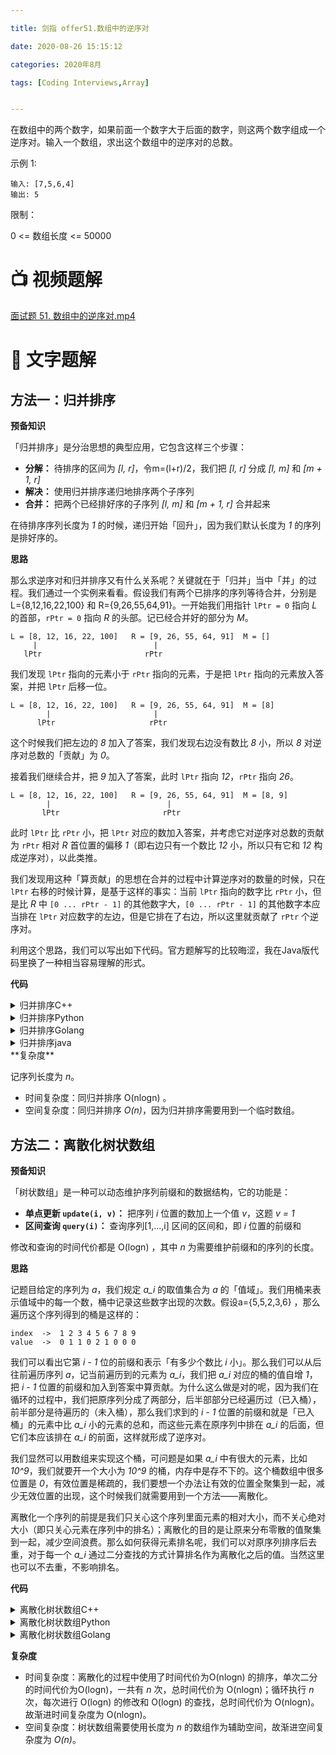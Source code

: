 ```yaml
---

title: 剑指 offer51.数组中的逆序对

date: 2020-08-26 15:15:12

categories: 2020年8月

tags: [Coding Interviews,Array]


---
```

 
在数组中的两个数字，如果前面一个数字大于后面的数字，则这两个数字组成一个逆序对。输入一个数组，求出这个数组中的逆序对的总数。

<!-- more -->

示例 1: 

    输入: [7,5,6,4]
    输出: 5 



 限制： 

 0 <= 数组长度 <= 50000
 
# 📺 视频题解
[面试题 51. 数组中的逆序对.mp4](0a3b59f0-4902-4b35-b605-cf2ded591a8b)


# 📖 文字题解

## 方法一：归并排序

**预备知识**

「归并排序」是分治思想的典型应用，它包含这样三个步骤：

+ **分解：** 待排序的区间为 *[l, r]*，令m=(l+r)/2，我们把 *[l, r]* 分成 *[l, m]* 和 *[m + 1, r]*
+ **解决：** 使用归并排序递归地排序两个子序列
+ **合并：** 把两个已经排好序的子序列 *[l, m]* 和 *[m + 1, r]* 合并起来

在待排序序列长度为 *1* 的时候，递归开始「回升」，因为我们默认长度为 *1* 的序列是排好序的。

**思路**

那么求逆序对和归并排序又有什么关系呢？关键就在于「归并」当中「并」的过程。我们通过一个实例来看看。假设我们有两个已排序的序列等待合并，分别是 L=\{8,12,16,22,100\} 和 R=\{9,26,55,64,91\}。一开始我们用指针 `lPtr = 0` 指向 *L* 的首部，`rPtr = 0` 指向 *R* 的头部。记已经合并好的部分为 *M*。

```
L = [8, 12, 16, 22, 100]   R = [9, 26, 55, 64, 91]  M = []
     |                          |
   lPtr                       rPtr
```

我们发现 `lPtr` 指向的元素小于 `rPtr` 指向的元素，于是把 `lPtr` 指向的元素放入答案，并把 `lPtr` 后移一位。

```
L = [8, 12, 16, 22, 100]   R = [9, 26, 55, 64, 91]  M = [8]
        |                       |
      lPtr                     rPtr
```

这个时候我们把左边的 *8* 加入了答案，我们发现右边没有数比 *8* 小，所以 *8* 对逆序对总数的「贡献」为 *0*。

接着我们继续合并，把 *9* 加入了答案，此时 `lPtr` 指向 *12*，`rPtr` 指向 *26*。

```
L = [8, 12, 16, 22, 100]   R = [9, 26, 55, 64, 91]  M = [8, 9]
        |                          |
       lPtr                       rPtr
```

此时 `lPtr` 比 `rPtr` 小，把 `lPtr` 对应的数加入答案，并考虑它对逆序对总数的贡献为 `rPtr` 相对 *R* 首位置的偏移 *1*（即右边只有一个数比 *12* 小，所以只有它和 *12* 构成逆序对），以此类推。

我们发现用这种「算贡献」的思想在合并的过程中计算逆序对的数量的时候，只在 `lPtr` 右移的时候计算，是基于这样的事实：当前 `lPtr` 指向的数字比 `rPtr` 小，但是比 *R* 中 `[0 ... rPtr - 1]` 的其他数字大，`[0 ... rPtr - 1]` 的其他数字本应当排在 `lPtr` 对应数字的左边，但是它排在了右边，所以这里就贡献了 `rPtr` 个逆序对。

利用这个思路，我们可以写出如下代码。官方题解写的比较晦涩，我在Java版代码里换了一种相当容易理解的形式。

**代码**
<details>
    <summary>归并排序C++ </summary>
    
```C++ [sol1-C++]
class Solution {
public:
    int mergeSort(vector<int>& nums, vector<int>& tmp, int l, int r) {
        if (l >= r) {
            return 0;
        }

        int mid = (l + r) / 2;
        int inv_count = mergeSort(nums, tmp, l, mid) + mergeSort(nums, tmp, mid + 1, r);
        int i = l, j = mid + 1, pos = l;
        while (i <= mid && j <= r) {
            if (nums[i] <= nums[j]) {
                tmp[pos] = nums[i];
                ++i;
                inv_count += (j - (mid + 1));
            }
            else {
                tmp[pos] = nums[j];
                ++j;
            }
            ++pos;
        }
        for (int k = i; k <= mid; ++k) {
            tmp[pos++] = nums[k];
            inv_count += (j - (mid + 1));
        }
        for (int k = j; k <= r; ++k) {
            tmp[pos++] = nums[k];
        }
        copy(tmp.begin() + l, tmp.begin() + r + 1, nums.begin() + l);
        return inv_count;
    }

    int reversePairs(vector<int>& nums) {
        int n = nums.size();
        vector<int> tmp(n);
        return mergeSort(nums, tmp, 0, n - 1);
    }
};
```
</details>
<details>
    <summary>归并排序Python</summary>
    
```Python [sol1-Python3]
class Solution:
    def mergeSort(self, nums, tmp, l, r):
        if l >= r:
            return 0

        mid = (l + r) // 2
        inv_count = self.mergeSort(nums, tmp, l, mid) + self.mergeSort(nums, tmp, mid + 1, r)
        i, j, pos = l, mid + 1, l
        while i <= mid and j <= r:
            if nums[i] <= nums[j]:
                tmp[pos] = nums[i]
                i += 1
                inv_count += (j - (mid + 1))
            else:
                tmp[pos] = nums[j]
                j += 1
            pos += 1
        for k in range(i, mid + 1):
            tmp[pos] = nums[k]
            inv_count += (j - (mid + 1))
            pos += 1
        for k in range(j, r + 1):
            tmp[pos] = nums[k]
            pos += 1
        nums[l:r+1] = tmp[l:r+1]
        return inv_count

    def reversePairs(self, nums: List[int]) -> int:
        n = len(nums)
        tmp = [0] * n
        return self.mergeSort(nums, tmp, 0, n - 1)
```
</details>
<details>
    <summary>归并排序Golang</summary>
    
```Golang [sol1-Golang]
func reversePairs(nums []int) int {
    return mergeSort(nums, 0, len(nums)-1)
}

func mergeSort(nums []int, start, end int) int {
    if start >= end {
        return 0
    }
    mid := start + (end - start)/2
    cnt := mergeSort(nums, start, mid) + mergeSort(nums, mid + 1, end)
    tmp := []int{}
    i, j := start, mid + 1
    for i <= mid && j <= end {
        if nums[i] <= nums[j] {
            tmp = append(tmp, nums[i])
            cnt += j - (mid + 1)
            i++
        } else {
            tmp = append(tmp, nums[j])
            j++
        }
    }
    for ; i <= mid; i++ {
        tmp = append(tmp, nums[i])
        cnt += end - (mid + 1) + 1
    }
    for ; j <= end; j++ {
        tmp = append(tmp, nums[j])
    }
    for i := start; i <= end; i++ {
        nums[i] = tmp[i - start]
    }
    return cnt
}
```
</details>
<details>
    <summary>归并排序java</summary>
    
```java [sol1-Java]

class Solution {
    public int result = 0;

    public int reversePairs(int[] nums) {
        if (nums == null || nums.length == 1) {
            return 0;
        }
        mergeCount(nums, 0, nums.length - 1);
        return result;
    }

    public void mergeCount(int[] nums, int left, int right) {
        if (nums.length < 2 || nums == null || left == right) {
            return;
        }
        int mid = left + (right - left) / 2;
        mergeCount(nums, left, mid);
        mergeCount(nums, mid + 1, right);
        merge(nums, left, mid, right);
    }

    /**
     * nums[left..mid] 有序，nums[mid + 1..right] 有序，计算逆序对个数并且排序
     */
    public void merge(int[] nums, int left, int mid, int right) {
        int[] help = new int[right - left + 1];
        int p = help.length - 1;
        //保存中间的位置，因为后面mid的值会改变
        int temp = mid + 1;
        while (mid >= left && right >= temp) {
            //记录下当前两个有序数组中的逆序对个数
            result = nums[mid] > nums[right] ? result + right - temp+1 : result;
            //help数组里从右向左开始降序存储nums数组中的元素
            help[p--] = nums[mid] > nums[right] ? nums[mid--] : nums[right--];
        }
        while (mid >= left) {
            help[p--] = nums[mid--];
        }
        while (right >= temp) {
            help[p--] = nums[right--];
        }
        //help数组存储的是两个合并后的有序数组
        for (int i = 0; i < help.length; i++) {
            nums[left + i] = help[i];
        }
    }
}

```
</details>
**复杂度**

记序列长度为 *n*。

- 时间复杂度：同归并排序 O(nlogn) 。
- 空间复杂度：同归并排序 *O(n)*，因为归并排序需要用到一个临时数组。

## 方法二：离散化树状数组

**预备知识**

「树状数组」是一种可以动态维护序列前缀和的数据结构，它的功能是：

+ **单点更新 `update(i, v)`：** 把序列 *i* 位置的数加上一个值 *v*，这题 *v = 1*
+ **区间查询 `query(i)`：** 查询序列[1,...,i] 区间的区间和，即 *i* 位置的前缀和

修改和查询的时间代价都是 O(logn) ，其中 *n* 为需要维护前缀和的序列的长度。


**思路**

记题目给定的序列为 *a*，我们规定 *a_i* 的取值集合为 *a* 的「值域」。我们用桶来表示值域中的每一个数，桶中记录这些数字出现的次数。假设a=\{5,5,2,3,6\} ，那么遍历这个序列得到的桶是这样的：

```
index  ->  1 2 3 4 5 6 7 8 9
value  ->  0 1 1 0 2 1 0 0 0
```

我们可以看出它第 *i - 1* 位的前缀和表示「有多少个数比 *i* 小」。那么我们可以从后往前遍历序列 *a*，记当前遍历到的元素为 *a_i*，我们把 *a_i* 对应的桶的值自增 *1*，把 *i - 1* 位置的前缀和加入到答案中算贡献。为什么这么做是对的呢，因为我们在循环的过程中，我们把原序列分成了两部分，后半部部分已经遍历过（已入桶），前半部分是待遍历的（未入桶），那么我们求到的 *i - 1* 位置的前缀和就是「已入桶」的元素中比 *a_i* 小的元素的总和，而这些元素在原序列中排在 *a_i* 的后面，但它们本应该排在 *a_i* 的前面，这样就形成了逆序对。

我们显然可以用数组来实现这个桶，可问题是如果 *a_i* 中有很大的元素，比如 *10^9*，我们就要开一个大小为 *10^9* 的桶，内存中是存不下的。这个桶数组中很多位置是 *0*，有效位置是稀疏的，我们要想一个办法让有效的位置全聚集到一起，减少无效位置的出现，这个时候我们就需要用到一个方法——离散化。

离散化一个序列的前提是我们只关心这个序列里面元素的相对大小，而不关心绝对大小（即只关心元素在序列中的排名）；离散化的目的是让原来分布零散的值聚集到一起，减少空间浪费。那么如何获得元素排名呢，我们可以对原序列排序后去重，对于每一个 *a_i* 通过二分查找的方式计算排名作为离散化之后的值。当然这里也可以不去重，不影响排名。

**代码**

<details>
    <summary>离散化树状数组C++</summary>
    
```C++ [sol2-C++]
class BIT {
private:
    vector<int> tree;
    int n;

public:
    BIT(int _n): n(_n), tree(_n + 1) {}

    static int lowbit(int x) {
        return x & (-x);
    }

    int query(int x) {
        int ret = 0;
        while (x) {
            ret += tree[x];
            x -= lowbit(x);
        }
        return ret;
    }

    void update(int x) {
        while (x <= n) {
            ++tree[x];
            x += lowbit(x);
        }
    }
};

class Solution {
public:
    int reversePairs(vector<int>& nums) {
        int n = nums.size();
        vector<int> tmp = nums;
        // 离散化
        sort(tmp.begin(), tmp.end());
        for (int& num: nums) {
            num = lower_bound(tmp.begin(), tmp.end(), num) - tmp.begin() + 1;
        }
        // 树状数组统计逆序对
        BIT bit(n);
        int ans = 0;
        for (int i = n - 1; i >= 0; --i) {
            ans += bit.query(nums[i] - 1);
            bit.update(nums[i]);
        }
        return ans;
    }
};
```

</details>
<details>
    <summary>离散化树状数组Python</summary>

```Python [sol2-Python3]
class BIT:
    def __init__(self, n):
        self.n = n
        self.tree = [0] * (n + 1)

    @staticmethod
    def lowbit(x):
        return x & (-x)
    
    def query(self, x):
        ret = 0
        while x > 0:
            ret += self.tree[x]
            x -= BIT.lowbit(x)
        return ret

    def update(self, x):
        while x <= self.n:
            self.tree[x] += 1
            x += BIT.lowbit(x)

class Solution:
    def reversePairs(self, nums: List[int]) -> int:
        n = len(nums)
        # 离散化
        tmp = sorted(nums)
        for i in range(n):
            nums[i] = bisect.bisect_left(tmp, nums[i]) + 1
        # 树状数组统计逆序对
        bit = BIT(n)
        ans = 0
        for i in range(n - 1, -1, -1):
            ans += bit.query(nums[i] - 1)
            bit.update(nums[i])
        return ans
```

</details>
<details>
    <summary>离散化树状数组Golang</summary>
    
```Golang [sol2-Golang]
func reversePairs(nums []int) int {
     n := len(nums)
     tmp := make([]int, n)
     copy(tmp, nums)
     sort.Ints(tmp)

     for i := 0; i < n; i++ {
         nums[i] = sort.SearchInts(tmp, nums[i]) + 1
     }

     bit := BIT{
         n: n,
         tree: make([]int, n + 1),
     }

     ans := 0
     for i := n - 1; i >= 0; i-- {
         ans += bit.query(nums[i] - 1)
         bit.update(nums[i])
     }
     return ans
}

type BIT struct {
    n int
    tree []int
}

func (b BIT) lowbit(x int) int { return x & (-x) }

func (b BIT) query(x int) int {
    ret := 0
    for x > 0 {
        ret += b.tree[x]
        x -= b.lowbit(x)
    }
    return ret
}

func (b BIT) update(x int) {
    for x <= b.n {
        b.tree[x]++
        x += b.lowbit(x)
    }
}
```
</details>

**复杂度**

- 时间复杂度：离散化的过程中使用了时间代价为O(nlogn) 的排序，单次二分的时间代价为O(logn)，一共有 *n* 次，总时间代价为 O(nlogn)；循环执行 *n* 次，每次进行 O(logn) 的修改和 O(logn) 的查找，总时间代价为  O(nlogn)。故渐进时间复杂度为  O(nlogn)。
- 空间复杂度：树状数组需要使用长度为 *n* 的数组作为辅助空间，故渐进空间复杂度为 *O(n)*。
